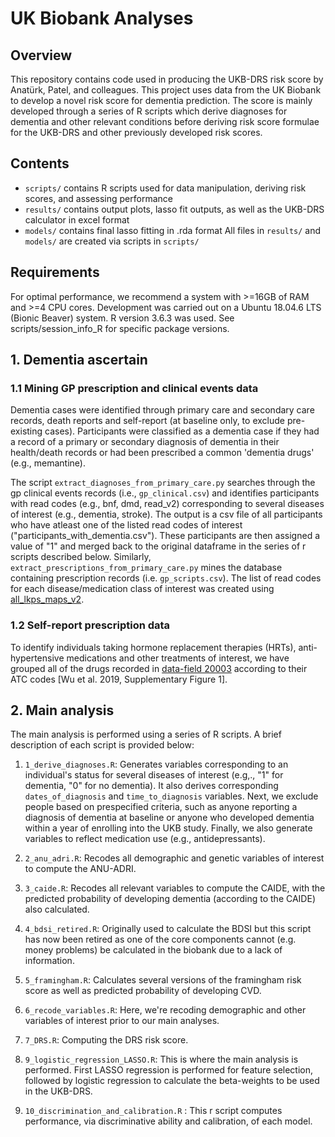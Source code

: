 # UK Biobank Analyses
## Overview
This repository contains code used in producing the UKB-DRS risk score by Anatürk, Patel, and colleagues. This project uses data from the UK Biobank to develop a novel risk score for dementia prediction.  The score is mainly developed through a series of R scripts which derive diagnoses for dementia and other relevant conditions before deriving risk score formulae for the UKB-DRS and other previously developed risk scores.

## Contents
- ```scripts/``` contains R scripts used for data manipulation, deriving risk scores, and assessing performance
- ```results/``` contains output plots, lasso fit outputs, as well as the UKB-DRS calculator in excel format
- ```models/``` contains final lasso fitting in .rda format
All files in ```results/``` and ```models/``` are created via scripts in ```scripts/```

## Requirements
For optimal performance, we recommend a system with >=16GB of RAM and >=4 CPU cores. Development was carried out on a Ubuntu 18.04.6 LTS (Bionic Beaver) system. R version 3.6.3 was used. See scripts/session_info_R for specific package versions.

## 1. Dementia ascertain
### 1.1 Mining GP prescription and clinical events data 
Dementia cases were identified through primary care and secondary care records, death reports and self-report (at baseline only, to exclude pre-existing cases). Participants were classified as a dementia case if they had a record of a primary or secondary diagnosis of dementia in their health/death records or had been prescribed a common 'dementia drugs' (e.g., memantine).

The script ```extract_diagnoses_from_primary_care.py``` searches through the gp clinical events records (i.e., ```gp_clinical.csv```) and identifies participants with read codes (e.g., bnf, dmd, read_v2) corresponding to several diseases of interest (e.g., dementia, stroke). The output is a csv file of all participants who have atleast one of the listed read codes of interest ("participants_with_dementia.csv"). These participants are then assigned a value of "1" and merged back to the original dataframe in the series of r scripts described below.
Similarly, ```extract_prescriptions_from_primary_care.py``` mines the database containing prescription records (i.e. ```gp_scripts.csv```). The list of read codes for each disease/medication class of interest was created using [all_lkps_maps_v2](https://biobank.ndph.ox.ac.uk/showcase/refer.cgi?id=592).

### 1.2 Self-report prescription data
To identify individuals taking hormone replacement therapies (HRTs), anti-hypertensive medications and other treatments of interest, we have grouped all of the drugs recorded in [data-field 20003](https://biobank.ndph.ox.ac.uk/showcase/field.cgi?id=20003) according to their ATC codes [Wu et al. 2019, Supplementary Figure 1]. 

## 2. Main analysis
The main analysis is performed using a series of R scripts. A brief description of each script is provided below:
1. ```1_derive_diagnoses.R```: Generates variables corresponding to an individual's status for several diseases of interest (e.g,., "1" for dementia, "0" for no dementia). It also derives corresponding ```dates_of_diagnosis``` and ```time_to_diagnosis``` variables. Next, we exclude people based on prespecified criteria, such as anyone reporting a diagnosis of dementia at baseline or anyone who developed dementia within a year of enrolling into the UKB study. Finally, we also generate variables to reflect medication use (e.g., antidepressants). 

2. ```2_anu_adri.R```: Recodes all demographic and genetic variables of interest to compute the ANU-ADRI.

3. ```3_caide.R```: Recodes all relevant variables to compute the CAIDE, with the predicted probability of developing dementia (according to the CAIDE) also calculated. 

4. ```4_bdsi_retired.R```: Originally used to calculate the BDSI but this script has now been retired as one of the core components cannot (e.g. money problems) be calculated in the biobank due to a lack of information.
 
5. ```5_framingham.R```: Calculates several versions of the framingham risk score as well as predicted probability of developing CVD.

6. ```6_recode_variables.R```: Here, we're recoding demographic and other variables of interest prior to our main analyses.

7. ```7_DRS.R```: Computing the DRS risk score.
 
9. ```9_logistic_regression_LASSO.R```: This is where the main analysis is performed. First LASSO regression is performed for feature selection, followed by logistic regression to calculate the beta-weights to be used in the UKB-DRS.
10. ```10_discrimination_and_calibration.R``` : This r script computes performance, via discriminative ability and calibration, of each model.

 
